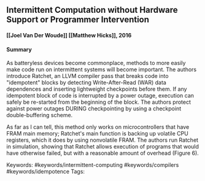 ## Intermittent Computation without Hardware Support or Programmer Intervention
#### [[Joel Van Der Woude]] [[Matthew Hicks]], 2016
#### Summary
As batteryless devices become commonplace, methods to more easily make code run on intermittent systems will become important. The authors introduce Ratchet, an LLVM compiler pass that breaks code into "idempotent" blocks by detecting Write-After-Read (WAR) data dependences and inserting lightweight checkpoints before them. If any idempotent block of code is interrupted by a power outage, execution can safely be re-started from the beginning of the block. The authors protect against power outages DURING checkpointing by using a checkpoint double-buffering scheme.

As far as I can tell, this method only works on microcontrollers that have FRAM main memory; Ratchet's main function is backing up volatile CPU registers, which it does by using nonvolatile FRAM. The authors run Ratchet in simulation, showing that Ratchet allows execution of programs that would have otherwise failed, but with a reasonable amount of overhead (Figure 6).

Keywords: #keywords/intermittent-computing #keywords/compilers #keywords/idempotence 
Tags: 